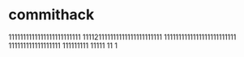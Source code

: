 # commithack
1111111111111111111111111
111121111111111111111111111
1111111111111111111111111
111111111111111111
111111111
11111
11
1
